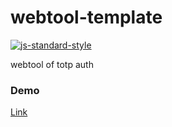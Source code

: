 # webtool-template

[![js-standard-style](https://cdn.rawgit.com/standard/standard/master/badge.svg)](http://standardjs.com)

webtool of totp auth

### Demo

 [Link](https://josudoey.github.io/webtool-totp/)